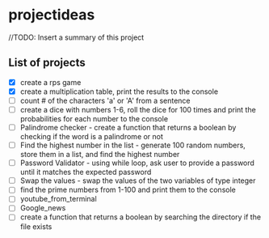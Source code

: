 # projectideas
//TODO: Insert a summary of this project


## List of projects
- [x] create a rps game
- [x] create a multiplication table, print the results to the console
- [ ] count # of the characters 'a' or 'A' from a sentence
- [ ] create a dice with numbers 1-6, roll the dice for 100 times and print the probabilities for each number to the console
- [ ] Palindrome checker - create a function that returns a boolean by checking if the word is a palindrome or not
- [ ] Find the highest number in the list - generate 100 random numbers, store them in a list, and find the highest number
- [ ] Password Validator - using while loop, ask user to provide a password until it matches the expected password
- [ ] Swap the values - swap the values of the two variables of type integer
- [ ] find the prime numbers from 1-100 and print them to the console
- [ ] youtube_from_terminal
- [ ] Google_news
- [ ] create a function that returns a boolean by searching the directory if the file exists
